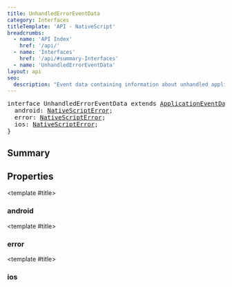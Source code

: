 ```yaml
---
title: UnhandledErrorEventData
category: Interfaces
titleTemplate: 'API - NativeScript'
breadcrumbs:
  - name: 'API Index'
    href: '/api/'
  - name: 'Interfaces'
    href: '/api/#summary-Interfaces'
  - name: 'UnhandledErrorEventData'
layout: api
seo:
  description: "Event data containing information about unhandled application errors."
---
```


<!-- This page is auto generated, do not edit manually. -->
<!-- Run "yarn generate:api-docs" to regenerate -->

<script setup lang="ts">
  import { provide } from "vue";
  import API_DATA from "./UnhandledErrorEventData.data.json";
  
  provide('API_DATA', API_DATA);
</script>

<APIRefHierarchy v-once />

<pre class="not-prose [&_a]:text-blue-400 [&_a]:no-underline">interface UnhandledErrorEventData extends <a href="/api/interface/ApplicationEventData">ApplicationEventData</a> {
  android: <a href="/api/interface/NativeScriptError">NativeScriptError</a>;
  error: <a href="/api/interface/NativeScriptError">NativeScriptError</a>;
  ios: <a href="/api/interface/NativeScriptError">NativeScriptError</a>;
}</pre>

<APIRefComment commentBase64="eyJibG9ja1RhZ3MiOltdLCJtb2RpZmllclRhZ3MiOnt9LCJzdW1tYXJ5IjpbeyJraW5kIjoidGV4dCIsInRleHQiOiJFdmVudCBkYXRhIGNvbnRhaW5pbmcgaW5mb3JtYXRpb24gYWJvdXQgdW5oYW5kbGVkIGFwcGxpY2F0aW9uIGVycm9ycy4ifV19" v-once />

## <Heading ignore>Summary</Heading>

<APIRefSummary v-once />

## Properties

<div class="isOptional">

<APIRef for="4709" v-once>

<template #title>

### android

</template>

</APIRef>

</div>

<div class="">

<APIRef for="4710" v-once>

<template #title>

### error

</template>

</APIRef>

</div>

<div class="isOptional">

<APIRef for="4708" v-once>

<template #title>

### ios

</template>

</APIRef>

</div>
